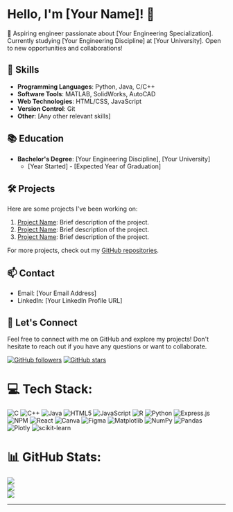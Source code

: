 # Hello, I'm [Your Name]! 👋

🚀 Aspiring engineer passionate about [Your Engineering Specialization]. Currently studying [Your Engineering Discipline] at [Your University]. Open to new opportunities and collaborations!

## 🔧 Skills

- **Programming Languages**: Python, Java, C/C++
- **Software Tools**: MATLAB, SolidWorks, AutoCAD
- **Web Technologies**: HTML/CSS, JavaScript
- **Version Control**: Git
- **Other**: [Any other relevant skills]

## 📚 Education

- **Bachelor's Degree**: [Your Engineering Discipline], [Your University]
  - [Year Started] - [Expected Year of Graduation]

## 🛠️ Projects

Here are some projects I've been working on:

1. [Project Name](link): Brief description of the project.
2. [Project Name](link): Brief description of the project.
3. [Project Name](link): Brief description of the project.

For more projects, check out my [GitHub repositories](link).

## 📫 Contact

- Email: [Your Email Address]
- LinkedIn: [Your LinkedIn Profile URL]

## 🌟 Let's Connect

Feel free to connect with me on GitHub and explore my projects! Don't hesitate to reach out if you have any questions or want to collaborate.

[![GitHub followers](https://img.shields.io/github/followers/[YourGitHubUsername]?style=social)](https://github.com/[YourGitHubUsername])
[![GitHub stars](https://img.shields.io/github/stars/[YourGitHubUsername]/[YourRepository]?style=social)](https://github.com/[YourGitHubUsername]/[YourRepository])


# 💻 Tech Stack:
![C](https://img.shields.io/badge/c-%2300599C.svg?style=for-the-badge&logo=c&logoColor=white) ![C++](https://img.shields.io/badge/c++-%2300599C.svg?style=for-the-badge&logo=c%2B%2B&logoColor=white) ![Java](https://img.shields.io/badge/java-%23ED8B00.svg?style=for-the-badge&logo=openjdk&logoColor=white) ![HTML5](https://img.shields.io/badge/html5-%23E34F26.svg?style=for-the-badge&logo=html5&logoColor=white) ![JavaScript](https://img.shields.io/badge/javascript-%23323330.svg?style=for-the-badge&logo=javascript&logoColor=%23F7DF1E) ![R](https://img.shields.io/badge/r-%23276DC3.svg?style=for-the-badge&logo=r&logoColor=white) ![Python](https://img.shields.io/badge/python-3670A0?style=for-the-badge&logo=python&logoColor=ffdd54) ![Express.js](https://img.shields.io/badge/express.js-%23404d59.svg?style=for-the-badge&logo=express&logoColor=%2361DAFB) ![NPM](https://img.shields.io/badge/NPM-%23CB3837.svg?style=for-the-badge&logo=npm&logoColor=white) ![React](https://img.shields.io/badge/react-%2320232a.svg?style=for-the-badge&logo=react&logoColor=%2361DAFB) ![Canva](https://img.shields.io/badge/Canva-%2300C4CC.svg?style=for-the-badge&logo=Canva&logoColor=white) ![Figma](https://img.shields.io/badge/figma-%23F24E1E.svg?style=for-the-badge&logo=figma&logoColor=white) ![Matplotlib](https://img.shields.io/badge/Matplotlib-%23ffffff.svg?style=for-the-badge&logo=Matplotlib&logoColor=black) ![NumPy](https://img.shields.io/badge/numpy-%23013243.svg?style=for-the-badge&logo=numpy&logoColor=white) ![Pandas](https://img.shields.io/badge/pandas-%23150458.svg?style=for-the-badge&logo=pandas&logoColor=white) ![Plotly](https://img.shields.io/badge/Plotly-%233F4F75.svg?style=for-the-badge&logo=plotly&logoColor=white) ![scikit-learn](https://img.shields.io/badge/scikit--learn-%23F7931E.svg?style=for-the-badge&logo=scikit-learn&logoColor=white)
# 📊 GitHub Stats:
![](https://github-readme-stats.vercel.app/api?username=amrutashingankuli682&theme=dark&hide_border=false&include_all_commits=false&count_private=false)<br/>
![](https://github-readme-streak-stats.herokuapp.com/?user=amrutashingankuli682&theme=dark&hide_border=false)<br/>
![](https://github-readme-stats.vercel.app/api/top-langs/?username=amrutashingankuli682&theme=dark&hide_border=false&include_all_commits=false&count_private=false&layout=compact)

---


